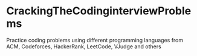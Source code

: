# CrackingTheCodinginterviewProblems
Practice coding problems using different programming languages from ACM, Codeforces, HackerRank, LeetCode, VJudge and others
